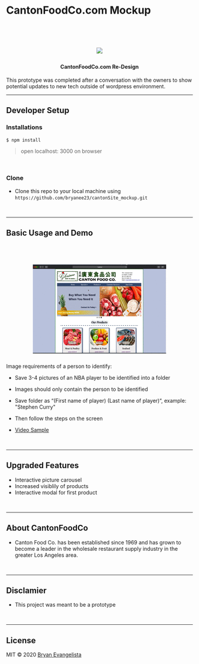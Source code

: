# CantonFoodCo.com Mockup

<h1 align="center">
  <br>
<img src="/static/readme/logo.png" width="160">
</h1>


<h4 align="center">CantonFoodCo.com Re-Design</h4>

This prototype was completed after a conversation with the owners to show potential updates to new tech outside of wordpress environment.
<br/>

---

## Developer Setup



### Installations


```shell
$ npm install
```
> open localhost: 3000 on browser


<br/>

### Clone

- Clone this repo to your local machine using `https://github.com/bryanee23/cantonSite_mockup.git`

<br/>

---

## Basic Usage and Demo

<h1 align="center">
  <br>
<img src="/README.gif">
</h1>

Image requirements of a person to identify:
-	Save 3-4 pictures of an NBA player to be identified into a folder
-	Images should only contain the person to be identified
-	Save folder as “(First name of player) (Last name of player)“, example: "Stephen Curry"
- Then follow the steps on the screen

- <a href="https://drive.google.com/file/d/1JgoWolhwTmj14pvPp8pcVMSUhzZ6vrGq/view?usp=sharing">Video Sample</a>
<br/>

---

## Upgraded Features
-	Interactive picture carousel
-	Increased visiblily of products
-	Interactive modal for first product

<br/>

---

## About CantonFoodCo
- Canton Food Co. has been established since 1969 and has grown to become a leader in the wholesale restaurant supply industry in the greater Los Angeles area.
<br/>

---

## Disclamier
- This project was meant to be a prototype
<br/>

---

## License
MIT  © 2020 [Bryan Evangelista](https://www.linkedin.com/in/bryanevangelista/)